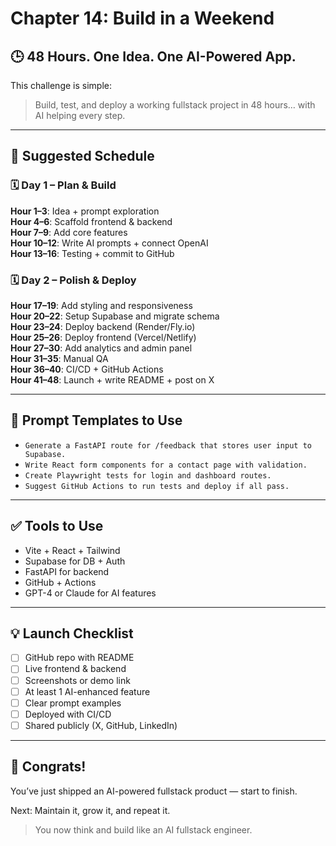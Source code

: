 # Chapter 14: Build in a Weekend

## 🕒 48 Hours. One Idea. One AI-Powered App.

This challenge is simple:

> Build, test, and deploy a working fullstack project in 48 hours… with AI helping every step.

---

## 📅 Suggested Schedule

### 🗓️ Day 1 – Plan & Build

**Hour 1–3**: Idea + prompt exploration  
**Hour 4–6**: Scaffold frontend & backend  
**Hour 7–9**: Add core features  
**Hour 10–12**: Write AI prompts + connect OpenAI  
**Hour 13–16**: Testing + commit to GitHub

### 🗓️ Day 2 – Polish & Deploy

**Hour 17–19**: Add styling and responsiveness  
**Hour 20–22**: Setup Supabase and migrate schema  
**Hour 23–24**: Deploy backend (Render/Fly.io)  
**Hour 25–26**: Deploy frontend (Vercel/Netlify)  
**Hour 27–30**: Add analytics and admin panel  
**Hour 31–35**: Manual QA  
**Hour 36–40**: CI/CD + GitHub Actions  
**Hour 41–48**: Launch + write README + post on X

---

## 🧠 Prompt Templates to Use

- `Generate a FastAPI route for /feedback that stores user input to Supabase.`
- `Write React form components for a contact page with validation.`
- `Create Playwright tests for login and dashboard routes.`
- `Suggest GitHub Actions to run tests and deploy if all pass.`

---

## ✅ Tools to Use

- Vite + React + Tailwind
- Supabase for DB + Auth
- FastAPI for backend
- GitHub + Actions
- GPT-4 or Claude for AI features

---

## 💡 Launch Checklist

- [ ] GitHub repo with README
- [ ] Live frontend & backend
- [ ] Screenshots or demo link
- [ ] At least 1 AI-enhanced feature
- [ ] Clear prompt examples
- [ ] Deployed with CI/CD
- [ ] Shared publicly (X, GitHub, LinkedIn)

---

## 🏁 Congrats!

You’ve just shipped an AI-powered fullstack product — start to finish.

Next: Maintain it, grow it, and repeat it.

> You now think and build like an AI fullstack engineer.
